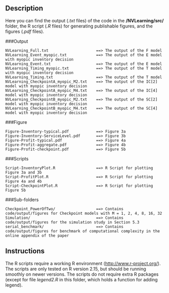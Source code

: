 Description
------------

Here you can find the output (*.txt* files) of the code in the **/NVLearning/src/** folder, the R script (*.R* files) for generating publishable figures, and the figures (*.pdf* files).


###Output

	NVLearning_Full.txt						==> The output of the F model
	NVLearning_Event_myopic.txt				==> The output of the E model with myopic inventory decision	NVLearning_Event.txt					==> The output of the E model	NVLearning_Timing_myopic.txt			==> The output of the T model with myopic inventory decision	NVLearning_Timing.txt					==> The output of the T model
	NVLearning_CheckpointA_myopic_M2.txt	==> The output of the IC[2] model with myopic inventory decision	NVLearning_CheckpointA_myopic_M4.txt	==> The output of the IC[4] model with myopic inventory decision	NVLearning_CheckpointB_myopic_M2.txt	==> The output of the SC[2] model with myopic inventory decision	NVLearning_CheckpointB_myopic_M4.txt	==> The output of the SC[4] model with myopic inventory decision
###Figure

	Figure-Inventory-typical.pdf			==> Figure 3a	Figure-Inventory-ServiceLevel.pdf		==> Figure 3b	Figure-Profit-typical.pdf				==> Figure 4a
	Figure-Profit-aggregate.pdf				==> Figure 4b	Figure-Profit-checkpoint.pdf			==> Figure 5b

###Scripts

	Script-InventoryPlot.R					==> R Script for plotting Figure 3a and 3b	Script-ProfitPlot.R						==> R Script for plotting Figure 4a and 4b
	Script-CheckpointPlot.R					==> R Script for plotting Figure 5b
	
###Sub-folders
	
	Checkpoint_PowerOfTwo/					==> Contains code/output/figures for Checkpoint models with M = 1, 2, 4, 8, 16, 32	Simulation/								==> Contains code/output/figures for the simulation study in Section 5.3	serial_benchmark/						==> Contains code/output/figures for benchmark of computational complexity in the online appendix of the paper

	
	
Instructions
------------

The R scripts require a working R environment (http://www.r-project.org/). The scripts are only tested on R version 2.15, but should be running smoothly on newer versions. The scripts do not require extra R packages (except for file *legend2.R* in this folder, which holds a function for adding legend).
